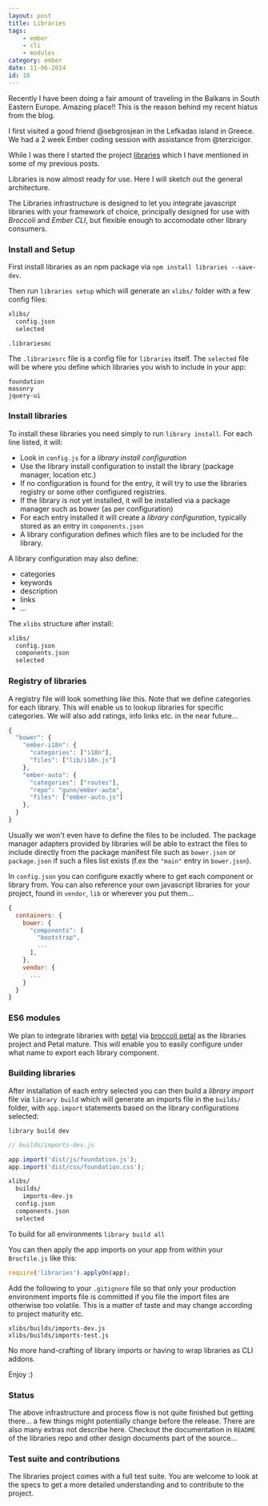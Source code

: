 ```yaml
---
layout: post
title: Libraries
tags:
    - ember  
    - cli
    - modules
category: ember
date: 11-06-2014
id: 18
---
```


Recently I have been doing a fair amount of traveling in the Balkans in South Eastern Europe. Amazing place!!
This is the reason behind my recent hiatus from the blog.

I first visited a good friend @sebgrosjean in the Lefkadas island in Greece.
We had a 2 week Ember coding session with assistance from @terzicigor.

While I was there I started the project [libraries](https://github.com/kristianmandrup/libraries) which I have mentioned
in some of my previous posts.

<!--more-->

Libraries is now almost ready for use. Here I will sketch out the general architecture.

The Libraries infrastructure is designed to let you integrate javascript libraries with your framework of choice,
principally designed for use with *Broccoli* and *Ember CLI*, but flexible enough to accomodate other library consumers.

### Install and Setup

First install libraries as an npm package via `npm install libraries --save-dev`.

Then run `libraries setup` which will generate an `xlibs/` folder with a few config files:

```bash
xlibs/
  config.json
  selected

.librariesmc
```

The `.librariesrc` file is a config file for `libraries` itself.
The `selected` file will be where you define which libraries you wish to include in your app:

```text
foundation
masonry
jquery-ui
```

### Install libraries

To install these libraries you need simply to run `library install`. For each line listed, it will:

- Look in `config.js` for a *library install configuration*
- Use the library install configuration to install the library (package manager, location etc.)
- If no configuration is found for the entry, it will try to use the libraries registry or some other configured registries.
- If the library is not yet installed, it will be installed via a package manager such as bower (as per configuration)
- For each entry installed it will create a *library configuration*, typically stored as an entry in `components.json`
- A library configuration defines which files are to be included for the library.

A library configuration may also define:

- categories
- keywords
- description
- links
- ...

The `xlibs` structure after install:

```bash
xlibs/
  config.json
  components.json  
  selected
```

### Registry of libraries

A registry file will look something like this. Note that we define categories for each library. This will enable us to lookup
 libraries for specific categories. We will also add ratings, info links etc. in the near future...

```js
{
  "bower": {
    "ember-i18n": {
      "categories": ["i18n"],
      "files": ["lib/i18n.js"]
    },
    "ember-auto": {
      "categories": ["routes"],
      "repo": "gunn/ember-auto",
      "files": ["ember-auto.js"]
    },
  }
}
```

Usually we won't even have to define the files to be included. The package manager adapters provided by libraries will be able to extract
the files to include directly from the package manifest file such as `bower.json` or `package.json` if such a files list exists (f.ex the `"main"` entry in `bower.json`).

In `config.json` you can configure exactly where to get each component or library from.
You can also reference your own javascript libraries for your project, found in `vendor`, `lib` or wherever you put them...

```js
{
  containers: {
    bower: {
      "components": [
        "bootstrap",
        ...
      ],
    },
    vendor: {
      ...
    }
  }
}
```

### ES6 modules

We plan to integrate libraries with [petal](https://github.com/stefanpenner/petal) via [broccoli petal](https://github.com/abuiles/broccoli-petal)
as the libraries project and Petal mature. This will enable you to easily configure under what name to export each library component.

### Building libraries

After installation of each entry selected you can then build a *library import* file via `library build` which
will generate an imports file in the `builds/` folder, with `app.import` statements based
on the library configurations selected:

`library build dev`

```js
// builds/imports-dev.js

app.import('dist/js/foundation.js');
app.import('dist/css/foundation.css');
```

```bash
xlibs/
  builds/
    imports-dev.js
  config.json  
  components.json  
  selected
```

To build for all environments `library build all`

You can then apply the app imports on your app from within your `Brocfile.js` like this:

```js
require('libraries').applyOn(app);
```

Add the following to your `.gitignore` file so that only your production environment imports file
is committed if you file the import files are otherwise too volatile. This is a matter of taste and
may change according to project maturity etc.

```gitignore
xlibs/builds/imports-dev.js
xlibs/builds/imports-test.js
```

No more hand-crafting of library imports or having to wrap libraries as CLI addons.

Enjoy :)

### Status

The above infrastructure and process flow is not quite finished but getting there... a few things might
potentially change before the release. There are also many extras not describe here. Checkout the documentation
in `README` of the libraries repo and other design documents part of the source...

### Test suite and contributions

The libraries project comes with a full test suite. You are welcome to look at the specs to get a more detailed understanding
and to contribute to the project.
